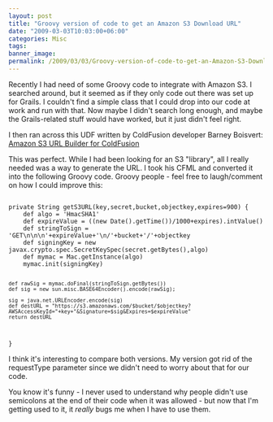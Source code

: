 ```yaml
---
layout: post
title: "Groovy version of code to get an Amazon S3 Download URL"
date: "2009-03-03T10:03:00+06:00"
categories: Misc 
tags: 
banner_image: 
permalink: /2009/03/03/Groovy-version-of-code-to-get-an-Amazon-S3-Download-URL
---
```


Recently I had need of some Groovy code to integrate with Amazon S3. I searched around, but it seemed as if they only code out there was set up for Grails. I couldn't find a simple class that I could drop into our code at work and run with that. Now maybe I didn't search long enough, and maybe the Grails-related stuff would have worked, but it just didn't feel right.

I then ran across this UDF written by ColdFusion developer Barney Boisvert: <a href="http://www.barneyb.com/barneyblog/2008/04/04/amazon-s3-url-builder-for-coldfusion/">Amazon S3 URL Builder for ColdFusion</a>

This was perfect. While I had been looking for an S3 "library", all I really needed was a way to generate the URL. I took his CFML and converted it into the following Groovy code. Groovy people - feel free to laugh/comment on how I could improve this:

<code>
private String getS3URL(key,secret,bucket,objectkey,expires=900) {
	def algo = 'HmacSHA1'
	def expireValue = ((new Date().getTime())/1000+expires).intValue()
	def stringToSign = 'GET\n\n\n'+expireValue+'\n/'+bucket+'/'+objectkey
	def signingKey = new javax.crypto.spec.SecretKeySpec(secret.getBytes(),algo)
   	def mymac = Mac.getInstance(algo)
   	mymac.init(signingKey)

	def rawSig = mymac.doFinal(stringToSign.getBytes())
	def sig = new sun.misc.BASE64Encoder().encode(rawSig);

	sig = java.net.URLEncoder.encode(sig)
	def destURL = "https://s3.amazonaws.com/$bucket/$objectkey?AWSAccessKeyId="+key+"&Signature=$sig&Expires=$expireValue"
	return destURL
}
</code>

I think it's interesting to compare both versions. My version got rid of the requestType parameter since we didn't need to worry about that for our code.

You know it's funny - I never used to understand why people didn't use semicolons at the end of their code when it was allowed - but now that I'm getting used to it, it <i>really</i> bugs me when I have to use them.